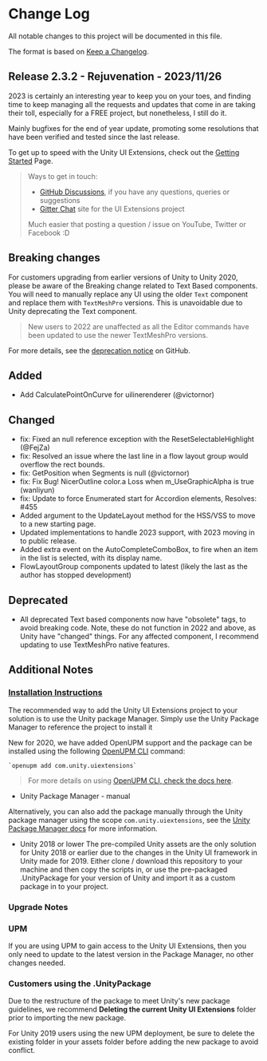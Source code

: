 # Change Log

All notable changes to this project will be documented in this file.

The format is based on [Keep a Changelog](http://keepachangelog.com/).

## Release 2.3.2 - Rejuvenation - 2023/11/26

2023 is certainly an interesting year to keep you on your toes, and finding time to keep managing all the requests and updates that come in are taking their toll, especially for a FREE project, but nonetheless, I still do it.

Mainly bugfixes for the end of year update, promoting some resolutions that have been verified and tested since the last release.

To get up to speed with the Unity UI Extensions, check out the [Getting Started](https://unity-ui-extensions.github.io/GettingStarted.html) Page.

> Ways to get in touch:
>
> - [GitHub Discussions](https://github.com/Unity-UI-Extensions/com.unity.uiextensions/discussions), if you have any questions, queries or suggestions
> - [Gitter Chat](https://gitter.im/Unity-UI-Extensions/Lobby) site for the UI Extensions project
>
> Much easier that posting a question / issue on YouTube, Twitter or Facebook :D

## Breaking changes

For customers upgrading from earlier versions of Unity to Unity 2020, please be aware of the Breaking change related to Text Based components.  You will need to manually replace any UI using the older ```Text``` component and replace them with ```TextMeshPro``` versions. This is unavoidable due to Unity deprecating the Text component.

> New users to 2022 are unaffected as all the Editor commands have been updated to use the newer TextMeshPro versions.

For more details, see the [deprecation notice](https://github.com/Unity-UI-Extensions/com.unity.uiextensions/discussions/428) on GitHub.

## Added

- Add CalculatePointOnCurve for uilinerenderer (@victornor)

## Changed

- fix: Fixed an null reference exception with the ResetSelectableHighlight (@FejZa)
- fix: Resolved an issue where the last line in a flow layout group would overflow the rect bounds.
- fix: GetPosition when Segments is null (@victornor)
- fix: Fix Bug! NicerOutline color.a Loss when m_UseGraphicAlpha is true (wanliyun)
- fix: Update to force Enumerated start for Accordion elements, Resolves: #455
- Added argument to the UpdateLayout method for the HSS/VSS to move to a new starting page.
- Updated implementations to handle 2023 support, with 2023 moving in to public release.
- Added extra event on the AutoCompleteComboBox, to fire when an item in the list is selected, with its display name.
- FlowLayoutGroup components updated to latest (likely the last as the author has stopped development)

## Deprecated

- All deprecated Text based components now have "obsolete" tags, to avoid breaking code.  Note, these do not function in 2022 and above, as Unity have "changed" things.  For any affected component, I recommend updating to use TextMeshPro native features.

## Additional Notes

### [Installation Instructions](https://unity-ui-extensions.github.io/UPMInstallation.html)

The recommended way to add the Unity UI Extensions project to your solution is to use the Unity package Manager. Simply use the Unity Package Manager to reference the project to install it

New for 2020, we have added OpenUPM support and the package can be installed using the following [OpenUPM CLI](https://openupm.com/docs/) command:

```cli
`openupm add com.unity.uiextensions`
```

> For more details on using [OpenUPM CLI, check the docs here](https://github.com/openupm/openupm-cli#installation).

- Unity Package Manager - manual

Alternatively, you can also add the package manually through the Unity package manager using the scope ```com.unity.uiextensions```, see the [Unity Package Manager docs](https://learn.unity.com/tutorial/the-package-manager) for more information.

- Unity 2018 or lower
The pre-compiled Unity assets are the only solution for Unity 2018 or earlier due to the changes in the Unity UI framework in Unity made for 2019.
Either clone / download this repository to your machine and then copy the scripts in, or use the pre-packaged .UnityPackage for your version of Unity and import it as a custom package in to your project.

### Upgrade Notes

### UPM

If you are using UPM to gain access to the Unity UI Extensions, then you only need to update to the latest version in the Package Manager, no other changes needed.

### Customers using the .UnityPackage

Due to the restructure of the package to meet Unity's new package guidelines, we recommend **Deleting the current Unity UI Extensions** folder prior to importing the new package.

For Unity 2019 users using the new UPM deployment, be sure to delete the existing folder in your assets folder before adding the new package to avoid conflict.
